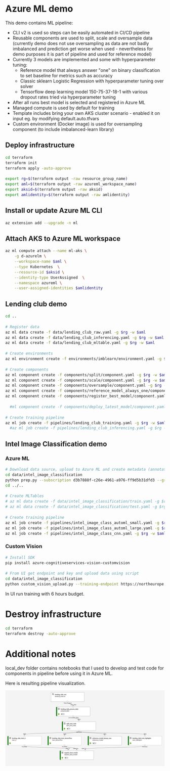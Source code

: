# Azure ML demo

This demo contains ML pipeline:
- CLI v2 is used so steps can be easily automated in CI/CD pipeline
- Reusable components are used to split, scale and oversample data (currently demo does not use oversampling as data are not badly imbalanced and prediction get worse when used - nevertheless for demo purposes it is part of pipeline and used for reference model)
- Currently 3 models are implemented and some with hyperparameter tuning:
  - Reference model that always answer "one" on binary classification to set baseline for metrics such as accuracy
  - Classic sklearn Logistic Regression with hyperparameter tuning over solver
  - Tensorflow deep learning model 150-75-37-18-1 with various dropout rates tried via hyperparameter tuning
- After all runs best model is selected and registered in Azure ML
- Managed compute is used by default for training
- Template includes bring your own AKS cluster scenario - enabled it on input eg. by modifying default.auto.tfvars
- Custom environment (Docker image) is used for oversampling component (to include imbalanced-learn library)

## Deploy infrastructure

```bash
cd terraform
terraform init
terraform apply -auto-approve

export rg=$(terraform output -raw resource_group_name)
export aml=$(terraform output -raw azureml_workspace_name)
export aksid=$(terraform output -raw aksid)
export amlidentity=$(terraform output -raw amlidentity)
```

## Install or update Azure ML CLI

```bash
az extension add --upgrade -n ml
```

## Attach AKS to Azure ML workspace

```bash
az ml compute attach --name ml-aks \
    -g d-azurelm \
    --workspace-name $aml \
    --type Kubernetes  \
    --resource-id $aksid \
    --identity-type UserAssigned  \
    --namespace azureml \
    --user-assigned-identities $amlidentity
```

## Lending club demo

```bash
cd ..

# Register data
az ml data create -f data/lending_club_raw.yaml -g $rg -w $aml
az ml data create -f data/lending_club_inferencing.yaml -g $rg -w $aml
az ml data create -f data/lending_club_mltable.yaml -g $rg -w $aml

# Create environments
az ml environment create -f environments/imblearn/environment.yaml -g $rg -w $aml

# Create components
az ml component create -f components/split/component.yaml -g $rg -w $aml
az ml component create -f components/scale/component.yaml -g $rg -w $aml
az ml component create -f components/oversample/component.yaml -g $rg -w $aml
az ml component create -f components/reference_model_always_one/component.yaml -g $rg -w $aml
az ml component create -f components/register_best_model/component.yaml -g $rg -w $aml

  #ml component create -f components/deploy_latest_model/component.yaml -g $rg -w $aml

# Create training pipeline
az ml job create -f pipelines/lending_club_training.yaml -g $rg -w $aml
  #az ml job create -f pipelines/lending_club_inferencing.yaml -g $rg -w $aml
```

## Intel Image Classification demo

### Azure ML

```bash
# Download data source, upload to Azure ML and create metadata (annotations and MLTable files)
cd data/intel_image_classification
python prep.py --subscription d3b7888f-c26e-4961-a976-ff9d5b31dfd3 --group d-azurelm --workspace aml-am0bg611
cd ../..

# Create MLTables
# az ml data create -f data/intel_image_classification/train.yaml -g $rg -w $aml
# az ml data create -f data/intel_image_classification/test.yaml -g $rg -w $aml

# Create training pipeline
az ml job create -f pipelines/intel_image_class_automl_small.yaml -g $rg -w $aml
az ml job create -f pipelines/intel_image_class_automl_large.yaml -g $rg -w $aml
az ml job create -f pipelines/intel_image_class_cnn.yaml -g $rg -w $aml
```

### Custom Vision

```bash
# Install SDK
pip install azure-cognitiveservices-vision-customvision

# From UI get endpoint and key and upload data using script
cd data/intel_image_classification
python custom_vision_upload.py --training-endpoint https://northeurope.api.cognitive.microsoft.com/ --training-key a5e94be5af04427296bd604f3d8f505d
```

In UI run training with 6 hours budget.

# Destroy infrastructure

```bash
cd terraform
terraform destroy -auto-approve
```

# Additional notes
local_dev folder contains notebooks that I used to develop and test code for components in pipeline before using it in Azure ML.

Here is resulting pipeline visualization.

![Pipeline](./images/pipeline.png)